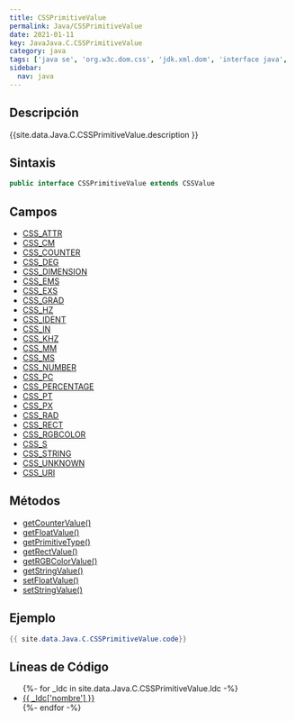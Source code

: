 ```yaml
---
title: CSSPrimitiveValue
permalink: Java/CSSPrimitiveValue
date: 2021-01-11
key: JavaJava.C.CSSPrimitiveValue
category: java
tags: ['java se', 'org.w3c.dom.css', 'jdk.xml.dom', 'interface java', 'Java 1.4', 'DOM Level 2']
sidebar: 
  nav: java
---
```


## Descripción
{{site.data.Java.C.CSSPrimitiveValue.description }}

## Sintaxis
~~~java
public interface CSSPrimitiveValue extends CSSValue
~~~

## Campos
* [CSS_ATTR](/Java/CSSPrimitiveValue/CSS_ATTR)
* [CSS_CM](/Java/CSSPrimitiveValue/CSS_CM)
* [CSS_COUNTER](/Java/CSSPrimitiveValue/CSS_COUNTER)
* [CSS_DEG](/Java/CSSPrimitiveValue/CSS_DEG)
* [CSS_DIMENSION](/Java/CSSPrimitiveValue/CSS_DIMENSION)
* [CSS_EMS](/Java/CSSPrimitiveValue/CSS_EMS)
* [CSS_EXS](/Java/CSSPrimitiveValue/CSS_EXS)
* [CSS_GRAD](/Java/CSSPrimitiveValue/CSS_GRAD)
* [CSS_HZ](/Java/CSSPrimitiveValue/CSS_HZ)
* [CSS_IDENT](/Java/CSSPrimitiveValue/CSS_IDENT)
* [CSS_IN](/Java/CSSPrimitiveValue/CSS_IN)
* [CSS_KHZ](/Java/CSSPrimitiveValue/CSS_KHZ)
* [CSS_MM](/Java/CSSPrimitiveValue/CSS_MM)
* [CSS_MS](/Java/CSSPrimitiveValue/CSS_MS)
* [CSS_NUMBER](/Java/CSSPrimitiveValue/CSS_NUMBER)
* [CSS_PC](/Java/CSSPrimitiveValue/CSS_PC)
* [CSS_PERCENTAGE](/Java/CSSPrimitiveValue/CSS_PERCENTAGE)
* [CSS_PT](/Java/CSSPrimitiveValue/CSS_PT)
* [CSS_PX](/Java/CSSPrimitiveValue/CSS_PX)
* [CSS_RAD](/Java/CSSPrimitiveValue/CSS_RAD)
* [CSS_RECT](/Java/CSSPrimitiveValue/CSS_RECT)
* [CSS_RGBCOLOR](/Java/CSSPrimitiveValue/CSS_RGBCOLOR)
* [CSS_S](/Java/CSSPrimitiveValue/CSS_S)
* [CSS_STRING](/Java/CSSPrimitiveValue/CSS_STRING)
* [CSS_UNKNOWN](/Java/CSSPrimitiveValue/CSS_UNKNOWN)
* [CSS_URI](/Java/CSSPrimitiveValue/CSS_URI)

## Métodos
* [getCounterValue()](/Java/CSSPrimitiveValue/getCounterValue)
* [getFloatValue()](/Java/CSSPrimitiveValue/getFloatValue)
* [getPrimitiveType()](/Java/CSSPrimitiveValue/getPrimitiveType)
* [getRectValue()](/Java/CSSPrimitiveValue/getRectValue)
* [getRGBColorValue()](/Java/CSSPrimitiveValue/getRGBColorValue)
* [getStringValue()](/Java/CSSPrimitiveValue/getStringValue)
* [setFloatValue()](/Java/CSSPrimitiveValue/setFloatValue)
* [setStringValue()](/Java/CSSPrimitiveValue/setStringValue)

## Ejemplo
~~~java
{{ site.data.Java.C.CSSPrimitiveValue.code}}
~~~

## Líneas de Código
<ul>
{%- for _ldc in site.data.Java.C.CSSPrimitiveValue.ldc -%}
   <li>
       <a href="{{_ldc['url'] }}">{{ _ldc['nombre'] }}</a>
   </li>
{%- endfor -%}
</ul>
